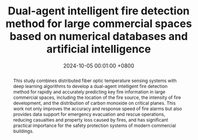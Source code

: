 ---
title:          "Dual-agent intelligent fire detection method for large commercial spaces based on numerical databases and artificial intelligence"
date:           2024-10-05 00:01:00 +0800
selected:       true
pub:            "Process Safety and Environmental Protection"
pub_date:       "2024"
abstract: >-
  This study combines distributed fiber optic temperature sensing systems with deep learning algorithms to develop a dual-agent intelligent fire detection method for rapidly and accurately predicting key fire information in large commercial spaces, including the location of the fire source, the intensity of fire development, and the distribution of carbon monoxide on critical planes. This work not only improves the accuracy and response speed of fire alarms but also provides data support for emergency evacuation and rescue operations, reducing casualties and property loss caused by fires, and has significant practical importance for the safety protection systems of modern commercial buildings.

cover:          /assets/images/covers/cover3.jpg
authors:
  - GANG Liu#,Zenghui Liu#,Guanhua Qu*,Lei Ren*,Ming Yan.
links:
  Paper: https://www.sciencedirect.com/science/article/pii/S0957582024012758?via%3Dihub
---